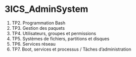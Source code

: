 # 3ICS_AdminSystem

1. TP2. Programmation Bash
2. TP3. Gestion des paquets
3. TP4. Utilisateurs, groupes et permissions
4. TP5. Systèmes de fichiers, partitions et disques
5. TP6. Services réseau
6. TP7. Boot, services et processus / Tâches d’administration
